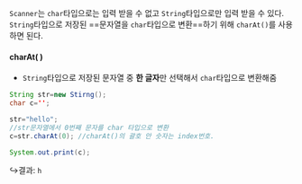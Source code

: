 
`Scanner`는 `char`타입으로는 입력 받을 수 없고 `String`타입으로만 입력 받을 수 있다.
`String`타입으로 저장된 ==문자열을 `char`타입으로 변환==하기 위해 `charAt()`를 사용하면 된다.

#### charAt( )
* `String`타입으로 저장된 문자열 중 **한 글자**만 선택해서 `char`타입으로 변환해줌
```java
String str=new Stirng();
char c='';

str="hello";
//str문자열에서 0번째 문자를 char 타입으로 변환
c=str.charAt(0); //charAt()의 괄호 안 숫자는 index번호. 

System.out.print(c);
```
↪결과: `h`
